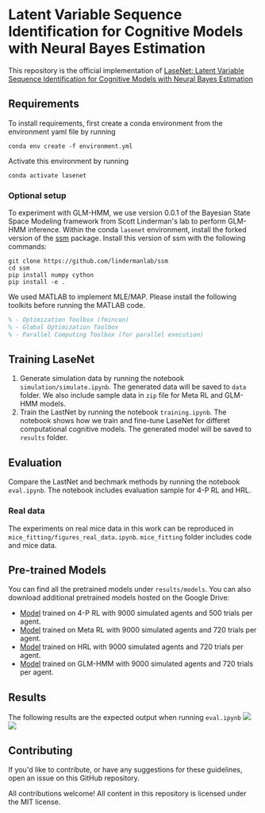 
# Latent Variable Sequence Identification for Cognitive Models with Neural Bayes Estimation

This repository is the official implementation of [LaseNet: Latent Variable Sequence Identification for Cognitive Models with Neural Bayes Estimation](https://arxiv.org/abs/2406.14742)
<!-- add a paper link optional.  -->


## Requirements

To install requirements, first create a conda environment from the environment yaml file by running

```setup
conda env create -f environment.yml
```
Activate this environment by running
```
conda activate lasenet
```
### Optional setup
To experiment with GLM-HMM, we use version 0.0.1 of the Bayesian State Space Modeling framework from Scott Linderman's lab to perform GLM-HMM inference. Within the conda `lasenet` environment, install the forked version of the [ssm](https://github.com/zashwood/ssm) package. Install this version of ssm with the following commands:
```setup
git clone https://github.com/lindermanlab/ssm
cd ssm
pip install numpy cython
pip install -e .
```

We used MATLAB to implement MLE/MAP.  Please install the following toolkits before running the MATLAB code.
```matlab
% - Optimization Toolbox (fmincon)
% - Global Optimization Toolbox
% - Parallel Computing Toolbox (for parallel execution)
```

## Training LaseNet
1. Generate simulation data by running the notebook `simulation/simulate.ipynb`. The generated data will be saved to `data` folder. We also include sample data in `zip` file for Meta RL and GLM-HMM models.
2. Train the LastNet by running the notebook `training.ipynb`. The notebook shows how we train and fine-tune LaseNet for differet computational cognitive models. The generated model will be saved to `results` folder.


## Evaluation

Compare the LastNet and bechmark methods by running the notebook `eval.ipynb`. The notebook includes evaluation sample for 4-P RL and HRL.

### Real data
The experiments on real mice data in this work can be reproduced in `mice_fitting/figures_real_data.ipynb`. `mice_fitting` folder includes code and mice data.

## Pre-trained Models

You can find all the pretrained models under `results/models`.  You can also download additional pretrained models hosted on the Google Drive:

- [Model](https://drive.google.com/drive/folders/1--Ywm9IQbv0Z7B160Udi81y4uVKLWAJ-?usp=sharing) trained on 4-P RL with 9000 simulated agents and 500 trials per agent.
- [Model](https://drive.google.com/drive/folders/1-QzmG81fyu8hQWWfL3BwllzEA4l9f1ne?usp=sharing) trained on Meta RL with 9000 simulated agents and 720 trials per agent.
- [Model](https://drive.google.com/drive/folders/11CdQDc5JUvMCWhUA38zup4e2UTAgVjns?usp=sharing) trained on HRL with 9000 simulated agents and 720 trials per agent.
- [Model](https://drive.google.com/drive/folders/1-0kDCGjrppynMczjJt6Uq3Z-jCES-cTr?usp=sharing) trained on GLM-HMM with 9000 simulated agents and 720 trials per agent.


## Results
The following results are the expected output when running `eval.ipynb`
![](results/hrl_rpe.png)
![](results/hrl_cf.png)

## Contributing
If you'd like to contribute, or have any suggestions for these guidelines, open an issue on this GitHub repository.

All contributions welcome! All content in this repository is licensed under the MIT license.
